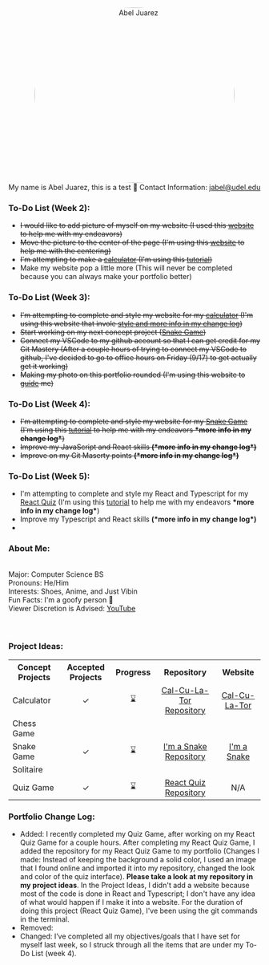 <center> <img src="https://scontent-lga3-1.xx.fbcdn.net/v/t1.6435-9/196682676_1792660774229409_8973330394025719252_n.jpg?_nc_cat=106&ccb=1-5&_nc_sid=09cbfe&_nc_ohc=h8Vrrb9f0HwAX9FAyel&_nc_ht=scontent-lga3-1.xx&oh=baa1401d6bcb3b476565778555531e8b&oe=615DC9D8" title="Abel Juarez" width= "400" height= "350" style= "border-radius: 50%"> </center>

<span style="white-space: normal">
<p1>My name is Abel Juarez, this is a test &#127830;<p1>
<p1>Contact Information: </p1> <a href = "jabel@udel.edu">jabel@udel.edu</a>
 
<h3>To-Do List (Week 2): </h3>
<!--- Bullet points  --->
<ul>
  <li><strike>I would like to add picture of myself on my website (I used this <a href = "https://www.w3schools.com/html/html_images.asp">website</a> to help me with my endeavors)</strike></li>
  <li><strike>Move the picture to the center of the page (I'm using this <a href = "https://www.computerhope.com/issues/ch001613.htm">website</a> to help me with the centering)</strike></li>
  <li><strike>I'm attempting to make a <a href = "https://github.com/TheMexicanChico/Calculator">calculator</a> (I'm using this <a href = "https://www.youtube.com/watch?v=BuZtAqk5LIY&t=180s">tutorial</a>)</strike></li>
  <li>Make my website pop a little more (This will never be completed because you can always make your portfolio better)</li>
</ul>

<h3>To-Do List (Week 3): </h3>
<!--- Bullet points --->
<ul>
  <li><strike>I'm attempting to complete and style my website for my <a href = "https://github.com/TheMexicanChico/Calculator">calculator</a> (I'm using this website that invole <a href = "https://www.w3schools.com/css/default.asp">style and more info in my change log</a>)</strike></li>
  <li><strike>Start working on my next concept project (<a href = "https://github.com/TheMexicanChico/SnakeGame">Snake Game</a>)</strike></li>
  <li><strike>Connect my VSCode to my github account so that I can get credit for my Git Mastery (After a couple hours of trying to connect my VSCode to github, I've decided to go to office hours on Friday (9/17) to get actually get it working)</strike></li>
  <li><strike>Making my photo on this portfolio rounded (I'm using this website to <a href = "https://www.w3schools.com/howto/howto_css_rounded_images.asp">guide</a> me)</strike></li>
</ul>

<h3>To-Do List (Week 4): </h3>
<!--- Bullet points --->
<ul>
  <li><strike>I'm attempting to complete and style my website for my <a href = "https://github.com/TheMexicanChico/SnakeGame">Snake Game</a> (I'm using this <a href = "https://www.youtube.com/watch?v=7Azlj0f9vas">tutorial</a> to help me with my endeavors <b>*more info in my change log*</b>)</strike></li>
  <li><strike>Improve my JavaScript and React skills <b>(*more info in my change log*)</b></strike></li>
  <li><strike>Improve on my Git Maserty points <b>(*more info in my change log*)</b></strike></li>
</ul>

<h3>To-Do List (Week 5): </h3>
<!--- Bullet points --->
<ul>
  <li>I'm attempting to complete and style my React and Typescript for my <a href = "https://github.com/TheMexicanChico/React-Typescript-Trainer">React Quiz</a> (I'm using this <a href = "https://www.youtube.com/watch?v=F2JCjVSZlG0&t=3767s">tutorial</a> to help me with my endeavors <b>*more info in my change log*</b>)</li>
  <li>Improve my Typescript and React skills <b>(*more info in my change log*)</b></li>
  <li></li>
</ul>
  
<h3>About Me:</h3> <span style="white-space: normal">
<span style="white-space: pre-line">
<p1>Major: Computer Science BS<p1>
<p1>Pronouns: He/Him<p1>
<p1>Interests: Shoes, Anime, and Just Vibin<p1>
<p1>Fun Facts: I'm a goofy person	&#129313;</p1>
<p1>Viewer Discretion is Advised: </p1> <a href="https://www.youtube.com/watch?v=QiCpsIS90F0">YouTube</a>
<span style="white-space: pre-line">

<span style="white-space: normal">
<h3>Project Ideas: </h3>
<table>
  <tr>
    <th>Concept Projects</th>
    <th>Accepted Projects</th>
    <th>Progress</th>
    <th><center>Repository</center></th>
    <th><center>Website</center></th>
  </tr>
  <tr>
    <td>Calculator</td>
    <td><center>&#10003;</center></td>
    <td><center>&#8987;</center></td>
    <td><center><a href = "https://github.com/TheMexicanChico/Calculator">Cal-Cu-La-Tor Repository</a></center></td>
    <td><center><a href = "https://themexicanchico.github.io/Calculator/">Cal-Cu-La-Tor</a></center></td>
  </tr>
  <tr>
    <td>Chess Game</td>
    <td></td>
    <td></td>
    <td></td>
    <td></td>
  </tr>
  <tr>
    <td>Snake Game</td>
    <td><center>&#10003;</center></td>
    <td><center>&#8987;</center></td>
    <td><center><a href = "https://github.com/TheMexicanChico/SnakeGame">I'm a Snake Repository</a></center></td>
    <td><center><a href = "https://themexicanchico.github.io/SnakeGame/">I'm a Snake</a></center></td>
  </tr>
  <tr>
    <td>Solitaire</td>
    <td></td>
    <td></td>
    <td></td>
    <td></td>
  </tr>
  <tr>
    <td>Quiz Game</td>
    <td><center>&#10003;</center></td>
    <td><center>&#8987;</center></td>
    <td><center><a href = "https://github.com/TheMexicanChico/React-Typescript-Trainer">React Quiz Repository</a></center></td>
    <td><center>N/A</center></td>
  </tr>
</table>
  
<h3>Portfolio Change Log: </h3>
<ul>
  <li>Added: I recently completed my Quiz Game, after working on my React Quiz Game for a couple hours. After completing my React Quiz Game, I added the repository for my React Quiz Game to my portfolio (Changes I made: Instead of keeping the background a solid color, I used an image that I found online and imported it into my repository, changed the look and color of the quiz interface). <b>Please take a look at my repository in my project ideas</b>. In the Project Ideas, I didn't add a website because most of the code is done in React and Typescript; I don't have any idea of what would happen if I make it into a website. For the duration of doing this project (React Quiz Game), I've been using the git commands in the terminal.</li>
  <li>Removed: </li>
  <li>Changed: I’ve completed all my objectives/goals that I have set for myself last week, so I struck through all the items that are under my To-Do List (week 4). 
</li>
</ul>

<span style="white-space: normal">